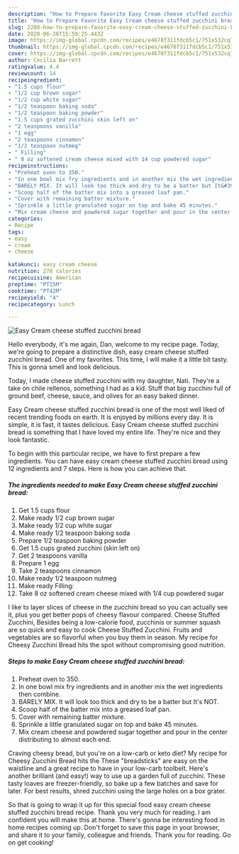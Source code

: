 ```yaml
---
description: "How to Prepare Favorite Easy Cream cheese stuffed zucchini bread"
title: "How to Prepare Favorite Easy Cream cheese stuffed zucchini bread"
slug: 2288-how-to-prepare-favorite-easy-cream-cheese-stuffed-zucchini-bread
date: 2020-06-26T15:59:25.443Z
image: https://img-global.cpcdn.com/recipes/e4678f311fdcb5c1/751x532cq70/easy-cream-cheese-stuffed-zucchini-bread-recipe-main-photo.jpg
thumbnail: https://img-global.cpcdn.com/recipes/e4678f311fdcb5c1/751x532cq70/easy-cream-cheese-stuffed-zucchini-bread-recipe-main-photo.jpg
cover: https://img-global.cpcdn.com/recipes/e4678f311fdcb5c1/751x532cq70/easy-cream-cheese-stuffed-zucchini-bread-recipe-main-photo.jpg
author: Cecilia Barrett
ratingvalue: 4.4
reviewcount: 14
recipeingredient:
- "1.5 cups flour"
- "1/2 cup brown sugar"
- "1/2 cup white sugar"
- "1/2 teaspoon baking soda"
- "1/2 teaspoon baking powder"
- "1.5 cups grated zucchini skin left on"
- "2 teaspoons vanilla"
- "1 egg"
- "2 teaspoons cinnamon"
- "1/2 teaspoon nutmeg"
- " Filling"
- " 8 oz softened cream cheese mixed with 14 cup powdered sugar"
recipeinstructions:
- "Preheat oven to 350."
- "In one bowl mix fry ingredients and in another mix the wet ingredients then combine."
- "BARELY MIX. It will look too thick and dry to be a batter but It&#39;s NOT."
- "Scoop half of the batter mix into a greased loaf pan."
- "Cover with remaining batter mixture."
- "Sprinkle a little granulated sugar on top and bake 45 minutes."
- "Mix cream cheese and powdered sugar together and pour in the center distributing to almost each end."
categories:
- Recipe
tags:
- easy
- cream
- cheese

katakunci: easy cream cheese 
nutrition: 278 calories
recipecuisine: American
preptime: "PT15M"
cooktime: "PT42M"
recipeyield: "4"
recipecategory: Lunch

---
```



![Easy Cream cheese stuffed zucchini bread](https://img-global.cpcdn.com/recipes/e4678f311fdcb5c1/751x532cq70/easy-cream-cheese-stuffed-zucchini-bread-recipe-main-photo.jpg)

Hello everybody, it's me again, Dan, welcome to my recipe page. Today, we're going to prepare a distinctive dish, easy cream cheese stuffed zucchini bread. One of my favorites. This time, I will make it a little bit tasty. This is gonna smell and look delicious.

Today, I made cheese stuffed zucchini with my daughter, Nati. They&#39;re a take on chile rellenos, something I had as a kid. Stuff that big zucchini full of ground beef, cheese, sauce, and olives for an easy baked dinner.

Easy Cream cheese stuffed zucchini bread is one of the most well liked of recent trending foods on earth. It is enjoyed by millions every day. It is simple, it is fast, it tastes delicious. Easy Cream cheese stuffed zucchini bread is something that I have loved my entire life. They're nice and they look fantastic.


To begin with this particular recipe, we have to first prepare a few ingredients. You can have easy cream cheese stuffed zucchini bread using 12 ingredients and 7 steps. Here is how you can achieve that.

<!--inarticleads1-->

##### The ingredients needed to make Easy Cream cheese stuffed zucchini bread:

1. Get 1.5 cups flour
1. Make ready 1/2 cup brown sugar
1. Make ready 1/2 cup white sugar
1. Make ready 1/2 teaspoon baking soda
1. Prepare 1/2 teaspoon baking powder
1. Get 1.5 cups grated zucchini (skin left on)
1. Get 2 teaspoons vanilla
1. Prepare 1 egg
1. Take 2 teaspoons cinnamon
1. Make ready 1/2 teaspoon nutmeg
1. Make ready  Filling:
1. Take  8 oz softened cream cheese mixed with 1/4 cup powdered sugar


I like to layer slices of cheese in the zucchini bread so you can actually see it, plus you get better pops of cheesy flavour compared. Cheese Stuffed Zucchini, Besides being a low-calorie food, zucchinis or summer squash are so quick and easy to cook Cheese Stuffed Zucchini. Fruits and vegetables are so flavorful when you buy them in season. My recipe for Cheesy Zucchini Bread hits the spot without compromising good nutrition. 

<!--inarticleads2-->

##### Steps to make Easy Cream cheese stuffed zucchini bread:

1. Preheat oven to 350.
1. In one bowl mix fry ingredients and in another mix the wet ingredients then combine.
1. BARELY MIX. It will look too thick and dry to be a batter but It&#39;s NOT.
1. Scoop half of the batter mix into a greased loaf pan.
1. Cover with remaining batter mixture.
1. Sprinkle a little granulated sugar on top and bake 45 minutes.
1. Mix cream cheese and powdered sugar together and pour in the center distributing to almost each end.


Craving cheesy bread, but you&#39;re on a low-carb or keto diet? My recipe for Cheesy Zucchini Bread hits the These &#34;breadsticks&#34; are easy on the waistline and a great recipe to have in your low-carb toolbelt. Here&#39;s another brilliant (and easy!) way to use up a garden full of zucchini. These tasty loaves are freezer-friendly, so bake up a few batches and save for later. For best results, shred zucchini using the large holes on a box grater. 

So that is going to wrap it up for this special food easy cream cheese stuffed zucchini bread recipe. Thank you very much for reading. I am confident you will make this at home. There's gonna be interesting food in home recipes coming up. Don't forget to save this page in your browser, and share it to your family, colleague and friends. Thank you for reading. Go on get cooking!
